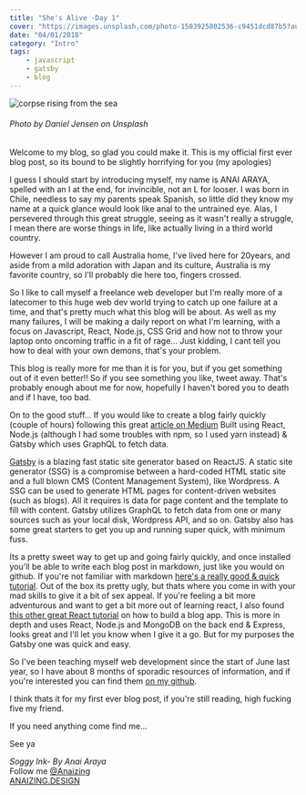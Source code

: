 ```yaml
---
title: "She's Alive -Day 1"
cover: "https://images.unsplash.com/photo-1503925802536-c9451dcd87b5?auto=format&fit=crop&w=1050&q=80"
date: "04/01/2018"
category: "Intro"
tags:
    - javascript
    - gatsby
    - blog
---
```


![corpse rising from the sea](https://images.unsplash.com/photo-1503925802536-c9451dcd87b5?auto=format&fit=crop&w=1050&q=80)
###### _Photo by Daniel Jensen on Unsplash_

Welcome to my blog, so glad you could make it.
This is my official first ever blog post, so its bound to be slightly horrifying for you (my apologies)

I guess I should start by introducing myself, my name is ANAI ARAYA, spelled with an I at the end, for invincible, not an L for looser. I was born in Chile, needless to say my parents speak Spanish, so little did they know my name at a quick glance would look like anal to the untrained eye. Alas, I persevered through this great struggle, seeing as it wasn't really a struggle, I mean there are worse things in life, like actually living in a third world country.

However I am proud to call Australia home, I've lived here for 20years, and aside from a mild adoration with Japan and its culture, Australia is my favorite country, so I'll probably die here too, fingers crossed.

So I like to call myself a freelance web developer but I'm really more of a latecomer to this huge web dev world trying to catch up one failure at a time, and that's pretty much what this blog will be about.  As well as my many failures, I will be making a daily report on what I'm learning, with a focus on Javascript, React, Node.js, CSS Grid and how not to throw your laptop onto oncoming traffic in a fit of rage... Just kidding, I cant tell you how to deal with your own demons, that's your problem.

This blog is really more for me than it is for you, but if you get something out of it even better!! So if you see something you like, tweet away. That's probably enough about me for now, hopefully I haven't bored you to death and if I have, too bad.

On to the good stuff... If you would like to create a blog fairly quickly (couple of hours) following this great [article on Medium](https://medium.freecodecamp.org/how-to-build-a-react-and-gatsby-powered-blog-in-about-10-minutes-625c35c06481)
Built using React, Node.js (although I had some troubles with npm, so I used yarn instead) & Gatsby which uses GraphQL to fetch data.

[Gatsby](https://www.gatsbyjs.org/) is a blazing fast static site generator based on ReactJS. A static site generator (SSG) is a compromise between a hard-coded HTML static site and a full blown CMS (Content Management System), like Wordpress. A SSG can be used to generate HTML pages for content-driven websites (such as blogs). All it requires is data for page content and the template to fill with content. Gatsby utilizes GraphQL to fetch data from one or many sources such as your local disk, Wordpress API, and so on. Gatsby also has some great starters to get you up and running super quick, with minimum fuss.

Its a pretty sweet way to get up and going fairly quickly, and once installed you'll be able to write each blog post in markdown, just like you would on github. If you're not familiar with markdown [here's a really good & quick tutorial](https://www.markdowntutorial.com/lesson/1/). Out of the box its pretty ugly, but thats where you come in with your mad skills to give it a bit of sex appeal. If you're feeling a bit more adventurous and want to get a bit more out of learning react, I also found [this other great React tutorial](https://code.tutsplus.com/series/creating-a-blogging-app-using-react--cms-1171) on how to build a blog app. This is more in depth and uses React, Node.js and MongoDB on the back end & Express, looks great and I'll let you know when I give it a go. But for my purposes the Gatsby one was quick and easy.

So I've been teaching myself web development since the start of June last year, so I have about 8 months of sporadic resources of information, and if you're interested you can find them [on my github](https://github.com/Anaizing/Studying-and-learning).

I think thats it for my first ever blog post, if you're still reading, high fucking five my friend.

If you need anything come find me...

See ya


_Soggy Ink- By Anai Araya_<br>
Follow me [@Anaizing](https://twitter.com/Anaizing) <br>
[ANAIZING.DESIGN](https://anaizing.design/)
